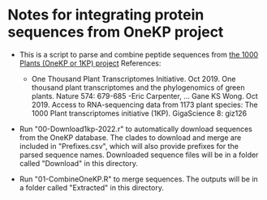 # Notes for integrating protein sequences from OneKP project
- This is a script to parse and combine peptide sequences from [the 1000 Plants (OneKP or 1KP) project](https://sites.google.com/a/ualberta.ca/onekp/)
	References:
	- One Thousand Plant Transcriptomes Initiative. Oct 2019. One thousand plant transcriptomes and the phylogenomics of green plants. Nature 574: 679-685
	-Eric Carpenter, … Gane KS Wong. Oct 2019. Access to RNA-sequencing data from 1173 plant species: The 1000 Plant transcriptomes initiative (1KP). GigaScience 8: giz126

- Run "00-Download1kp-2022.r" to automatically download sequences from the OneKP database. The clades to download and merge are included in "Prefixes.csv", which will also provide prefixes for the parsed sequence names. Downloaded sequence files will be in a folder called "Download" in this directory.

- Run "01-CombineOneKP.R" to merge sequences. The outputs will be in a folder called "Extracted" in this directory.